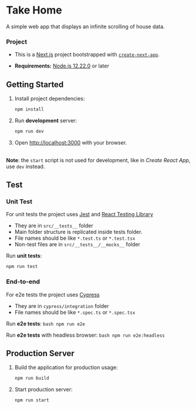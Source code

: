 # Take Home
A simple web app that displays an infinite scrolling of house data.

### Project
- This is a [Next.js](https://nextjs.org/) project bootstrapped with [`create-next-app`](https://github.com/vercel/next.js/tree/canary/packages/create-next-app).

- **Requirements:** [Node.js 12.22.0](https://nodejs.org/) or later

## Getting Started

1. Install project dependencies:
    ```bash
    npm install
    ```

2. Run **development** server:
    ```bash
    npm run dev
    ```

3. Open [http://localhost:3000](http://localhost:3000) with your browser.

\
**Note**: the `start` script is not used for development, like in *Create React App*, use `dev` instead.

## Test

### Unit Test

For unit tests the project uses [Jest](https://jestjs.io/) and [React Testing Library](https://testing-library.com/docs/react-testing-library/intro/)

- They are in ```src/__tests__``` folder
- Main folder structure is replicated inside tests folder.
- File names should be like ```*.test.ts``` or ```*.test.tsx```
- Non-test files are in ```src/__tests__/__mocks__``` folder

Run **unit tests**:
```bash
npm run test
```

### End-to-end

For e2e tests the project uses [Cypress](https://www.cypress.io/)

- They are in ```cypress/integration``` folder
- File names should be like ```*.spec.ts``` or ```*.spec.tsx```

Run **e2e tests**:
    ```bash
    npm run e2e
    ```

Run **e2e tests** with headless browser:
    ```bash
    npm run e2e:headless
    ```

## Production Server

1. Build the application for production usage:
    ```bash
    npm run build
    ```
2. Start production server:
    ```bash
    npm run start
    ```
